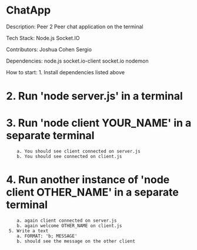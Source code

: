 # ChatApp
Description:
    Peer 2 Peer chat application on the terminal

Tech Stack:
    Node.js
    Socket.IO

Contributors:
    Joshua Cohen
    Sergio

Dependencies:
    node.js
    socket.io-client
    socket.io
    nodemon

How to start:
     1. Install dependencies listed above
#    2. Run 'node server.js' in a terminal
#    3. Run 'node client YOUR_NAME' in a separate terminal
        a. You should see client connected on server.js
        b. You should see connected on client.js
#    4. Run another instance of 'node client OTHER_NAME' in a separate terminal
        a. again client connected on server.js
        b. again welcome OTHER_NAME on client.js
     5. Write a text
        a. FORMAT: 'b; MESSAGE'
        b. should see the message on the other client 

